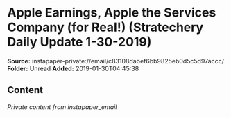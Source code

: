 # Apple Earnings, Apple the Services Company (for Real!) (Stratechery Daily Update 1-30-2019)

**Source:** instapaper-private://email/c83108dabef6bb9825eb0d5c5d97accc/
**Folder:** Unread
**Added:** 2019-01-30T04:45:38




## Content
*Private content from instapaper_email*
